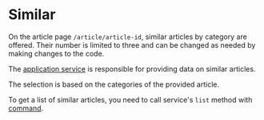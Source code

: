 # Similar

On the article page `/article/article-id`, similar articles by category are offered. Their number is limited to three and can be changed as needed by making changes to the code.

The [application service](./../../app/code/Application/Article/SimilarArticles) is responsible for providing data on similar articles.

The selection is based on the categories of the provided article.

To get a list of similar articles, you need to call service's `list` method with [command](./../../app/code/Application/Article/SimilarArticles/Commands/ListSimilar/ListSimilar.php).
